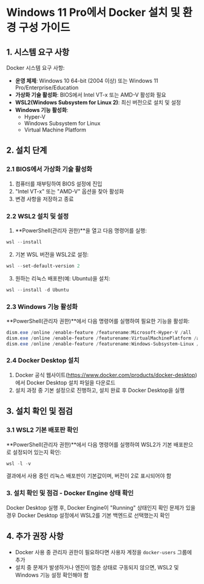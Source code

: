 # Windows 11 Pro에서 Docker 설치 및 환경 구성 가이드

## 1. 시스템 요구 사항
Docker 시스템 요구 사항:
- **운영 체제**: Windows 10 64-bit (2004 이상) 또는 Windows 11 Pro/Enterprise/Education
- **가상화 기술 활성화**: BIOS에서 Intel VT-x 또는 AMD-V 활성화 필요
- **WSL2(Windows Subsystem for Linux 2)**: 최신 버전으로 설치 및 설정
- **Windows 기능 활성화**:
  - Hyper-V
  - Windows Subsystem for Linux
  - Virtual Machine Platform

## 2. 설치 단계

### 2.1 BIOS에서 가상화 기술 활성화
1. 컴퓨터를 재부팅하여 BIOS 설정에 진입
2. "Intel VT-x" 또는 "AMD-V" 옵션을 찾아 활성화
3. 변경 사항을 저장하고 종료

### 2.2 WSL2 설치 및 설정

1. **PowerShell(관리자 권한)**을 열고 다음 명령어를 실행:
 ```powershell
 wsl --install
```

2. 기본 WSL 버전을 WSL2로 설정:
```powershell
wsl --set-default-version 2
```

3. 원하는 리눅스 배포판(예: Ubuntu)을 설치:
```powershell
wsl --install -d Ubuntu
```

### 2.3 Windows 기능 활성화
   
**PowerShell(관리자 권한)**에서 다음 명령어를 실행하여 필요한 기능을 활성화:
```powershell
dism.exe /online /enable-feature /featurename:Microsoft-Hyper-V /all
dism.exe /online /enable-feature /featurename:VirtualMachinePlatform /all
dism.exe /online /enable-feature /featurename:Windows-Subsystem-Linux /all
```

### 2.4 Docker Desktop 설치

1. Docker 공식 웹사이트(https://www.docker.com/products/docker-desktop)에서 Docker Desktop 설치 파일을 다운로드
2. 설치 과정 중 기본 설정으로 진행하고, 설치 완료 후 Docker Desktop을 실행

## 3. 설치 확인 및 점검

### 3.1 WSL2 기본 배포판 확인
**PowerShell(관리자 권한)**에서 다음 명령어를 실행하여 WSL2가 기본 배포판으로 설정되어 있는지 확인:
```powershell
wsl -l -v
```
결과에서 사용 중인 리눅스 배포판이 기본값이며, 버전이 2로 표시되어야 함

### 3. 설치 확인 및 점검 - Docker Engine 상태 확인
Docker Desktop 실행 후, Docker Engine이 "Running" 상태인지 확인
문제가 있을 경우 Docker Desktop 설정에서 WSL2를 기본 백엔드로 선택했는지 확인

## 4. 추가 권장 사항

- Docker 사용 중 관리자 권한이 필요하다면 사용자 계정을 `docker-users` 그룹에 추가
- 설치 중 문제가 발생하거나 엔진이 멈춘 상태로 구동되지 않으면, WSL2 및 Windows 기능 설정 확인해야 함
